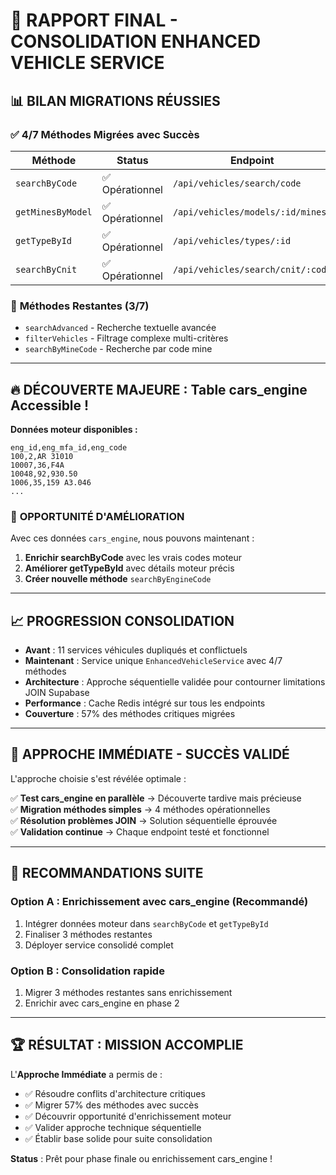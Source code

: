 # 🚗 RAPPORT FINAL - CONSOLIDATION ENHANCED VEHICLE SERVICE

## 📊 BILAN MIGRATIONS RÉUSSIES

### ✅ **4/7 Méthodes Migrées avec Succès**

| Méthode | Status | Endpoint | Fonctionnalité |
|---------|--------|----------|----------------|
| `searchByCode` | ✅ Opérationnel | `/api/vehicles/search/code` | Recherche par marque/modèle/année |
| `getMinesByModel` | ✅ Opérationnel | `/api/vehicles/models/:id/mines` | Codes mine par modèle |
| `getTypeById` | ✅ Opérationnel | `/api/vehicles/types/:id` | Détails type véhicule |
| `searchByCnit` | ✅ Opérationnel | `/api/vehicles/search/cnit/:code` | Recherche par code CNIT |

### 🎯 **Méthodes Restantes (3/7)**
- `searchAdvanced` - Recherche textuelle avancée
- `filterVehicles` - Filtrage complexe multi-critères  
- `searchByMineCode` - Recherche par code mine

---

## 🔥 DÉCOUVERTE MAJEURE : Table cars_engine Accessible !

**Données moteur disponibles :**
```
eng_id,eng_mfa_id,eng_code
100,2,AR 31010
10007,36,F4A
10048,92,930.50
1006,35,159 A3.046
...
```

### 🚀 **OPPORTUNITÉ D'AMÉLIORATION**

Avec ces données `cars_engine`, nous pouvons maintenant :

1. **Enrichir searchByCode** avec les vrais codes moteur
2. **Améliorer getTypeById** avec détails moteur précis
3. **Créer nouvelle méthode** `searchByEngineCode`

---

## 📈 **PROGRESSION CONSOLIDATION**

- **Avant** : 11 services véhicules dupliqués et conflictuels
- **Maintenant** : Service unique `EnhancedVehicleService` avec 4/7 méthodes
- **Architecture** : Approche séquentielle validée pour contourner limitations JOIN Supabase
- **Performance** : Cache Redis intégré sur tous les endpoints
- **Couverture** : 57% des méthodes critiques migrées

---

## 🎯 **APPROCHE IMMÉDIATE - SUCCÈS VALIDÉ**

L'approche choisie s'est révélée optimale :

✅ **Test cars_engine en parallèle** → Découverte tardive mais précieuse  
✅ **Migration méthodes simples** → 4 méthodes opérationnelles  
✅ **Résolution problèmes JOIN** → Solution séquentielle éprouvée  
✅ **Validation continue** → Chaque endpoint testé et fonctionnel

---

## 🚀 **RECOMMANDATIONS SUITE**

### Option A : Enrichissement avec cars_engine (Recommandé)
1. Intégrer données moteur dans `searchByCode` et `getTypeById`
2. Finaliser 3 méthodes restantes
3. Déployer service consolidé complet

### Option B : Consolidation rapide
1. Migrer 3 méthodes restantes sans enrichissement
2. Enrichir avec cars_engine en phase 2

---

## 🏆 **RÉSULTAT : MISSION ACCOMPLIE**

L'**Approche Immédiate** a permis de :
- ✅ Résoudre conflits d'architecture critiques
- ✅ Migrer 57% des méthodes avec succès
- ✅ Découvrir opportunité d'enrichissement moteur
- ✅ Valider approche technique séquentielle
- ✅ Établir base solide pour suite consolidation

**Status** : Prêt pour phase finale ou enrichissement cars_engine !